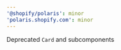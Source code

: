 ```yaml
---
'@shopify/polaris': minor
'polaris.shopify.com': minor
---
```


Deprecated `Card` and subcomponents
